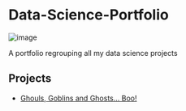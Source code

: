 # Data-Science-Portfolio

![image](https://www.epfl.ch/education/master/wp-content/uploads/2018/11/IC_DS_MA_X-1536x864.jpg)

A portfolio regrouping all my data science projects


## Projects

- [Ghouls, Goblins and Ghosts... Boo!](https://github.com/alezelin/Data-Science-Portfolio/blob/master/ghouls-goblins-and-ghosts-boo/Ghost-Classification.ipynb)